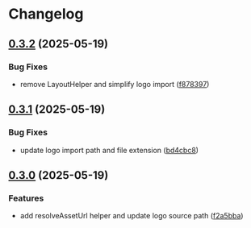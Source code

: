 # Changelog

## [0.3.2](https://github.com/elct9620/slidev-theme-terraforming/compare/v0.3.1...v0.3.2) (2025-05-19)


### Bug Fixes

* remove LayoutHelper and simplify logo import ([f878397](https://github.com/elct9620/slidev-theme-terraforming/commit/f8783975fa88efacedac842a0a377cd0d0ae624a))

## [0.3.1](https://github.com/elct9620/slidev-theme-terraforming/compare/v0.3.0...v0.3.1) (2025-05-19)


### Bug Fixes

* update logo import path and file extension ([bd4cbc8](https://github.com/elct9620/slidev-theme-terraforming/commit/bd4cbc86434d46c7949eb300b27a452373c4232c))

## [0.3.0](https://github.com/elct9620/slidev-theme-terraforming/compare/v0.2.0...v0.3.0) (2025-05-19)


### Features

* add resolveAssetUrl helper and update logo source path ([f2a5bba](https://github.com/elct9620/slidev-theme-terraforming/commit/f2a5bba67c4f3ff8d68455849fc29fbf4042d8e9))
